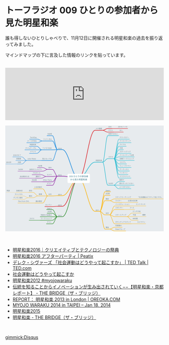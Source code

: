 # トーフラジオ 009 ひとりの参加者から見た明星和楽

誰も得しないひとりしゃべりで、11月12日に開催される明星和楽の過去を振り返ってみました。

マインドマップの下に言及した情報のリンクを貼っています。

<br />

<iframe width="100%" height="166" scrolling="no" frameborder="no" src="https://w.soundcloud.com/player/?url=https%3A//api.soundcloud.com/tracks/292391283&amp;color=ff5500&amp;auto_play=false&amp;hide_related=false&amp;show_comments=true&amp;show_user=true&amp;show_reposts=false"></iframe>

<br />

![Mind Map](/radio/images/009.png)

<br />

* [明星和楽2016｜クリエイティブとテクノロジーの祭典](http://2016.myojowaraku.net/)
* [明星和楽2016 アフターパーティ | Peatix](http://peatix.com/event/211887/view)
* [デレク・シヴァーズ 「社会運動はどうやって起こすか」 | TED Talk | TED.com](https://www.ted.com/talks/derek_sivers_how_to_start_a_movement?language=ja)
* [社会運動はどうやって起こすか](http://www.aoky.net/articles/derek_sivers/how_to_start_a_movement.htm)
* [明星和楽2012 #myojowaraku](http://2012.myojowaraku.net/)
* [伝統を知ることからイノベーションが生み出されていく−−【明星和楽・京都レポート】 - THE BRIDGE（ザ・ブリッジ）](http://thebridge.jp/2012/07/myojowaraku-kyoto-report1)
* [REPORT： 明星和楽 2013 in London | OREOKA.COM](http://oreoka.com/2013/11/report-myojowaraku-in-london/)
* [MYOJO WARAKU 2014 in TAIPEI – Jan 18, 2014](http://2014.myojowaraku.net/tw/)
* [明星和楽2015](http://2015.myojowaraku.net/)
* [明星和楽 - THE BRIDGE（ザ・ブリッジ）](http://thebridge.jp/tag/myojowaraku)

<br />

[gimmick:Disqus](tofulab)
